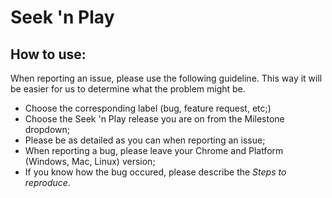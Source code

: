 # Seek 'n Play

## How to use:

When reporting an issue, please use the following guideline. This way it will be easier for us to determine what the problem might be.
- Choose the corresponding label (bug, feature request, etc;)
- Choose the Seek 'n Play release you are on from the Milestone dropdown;
- Please be as detailed as you can when reporting an issue;
- When reporting a bug, please leave your Chrome and Platform (Windows, Mac, Linux) version;
- If you know how the bug occured, please describe the *Steps to reproduce*.
